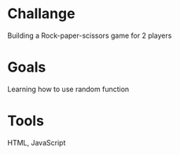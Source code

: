# Challange

Building a Rock-paper-scissors game for 2 players

# Goals
Learning how to use random function

# Tools
HTML, JavaScript
